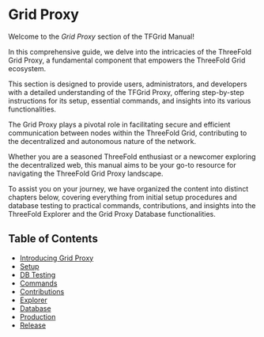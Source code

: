 <h1>Grid Proxy</h1>

Welcome to the *Grid Proxy* section of the TFGrid Manual! 

In this comprehensive guide, we delve into the intricacies of the ThreeFold Grid Proxy, a fundamental component that empowers the ThreeFold Grid ecosystem. 

This section is designed to provide users, administrators, and developers with a detailed understanding of the TFGrid Proxy, offering step-by-step instructions for its setup, essential commands, and insights into its various functionalities. 

The Grid Proxy plays a pivotal role in facilitating secure and efficient communication between nodes within the ThreeFold Grid, contributing to the decentralized and autonomous nature of the network.

Whether you are a seasoned ThreeFold enthusiast or a newcomer exploring the decentralized web, this manual aims to be your go-to resource for navigating the ThreeFold Grid Proxy landscape.

To assist you on your journey, we have organized the content into distinct chapters below, covering everything from initial setup procedures and database testing to practical commands, contributions, and insights into the ThreeFold Explorer and the Grid Proxy Database functionalities. 

<h2>Table of Contents</h2>

- [Introducing Grid Proxy](./proxy.md)
- [Setup](./setup.md)
- [DB Testing](./db_testing.md)
- [Commands](./commands.md)
- [Contributions](./contributions.md)
- [Explorer](./explorer.md)
- [Database](./database.md)
- [Production](./production.md)
- [Release](./release.md)